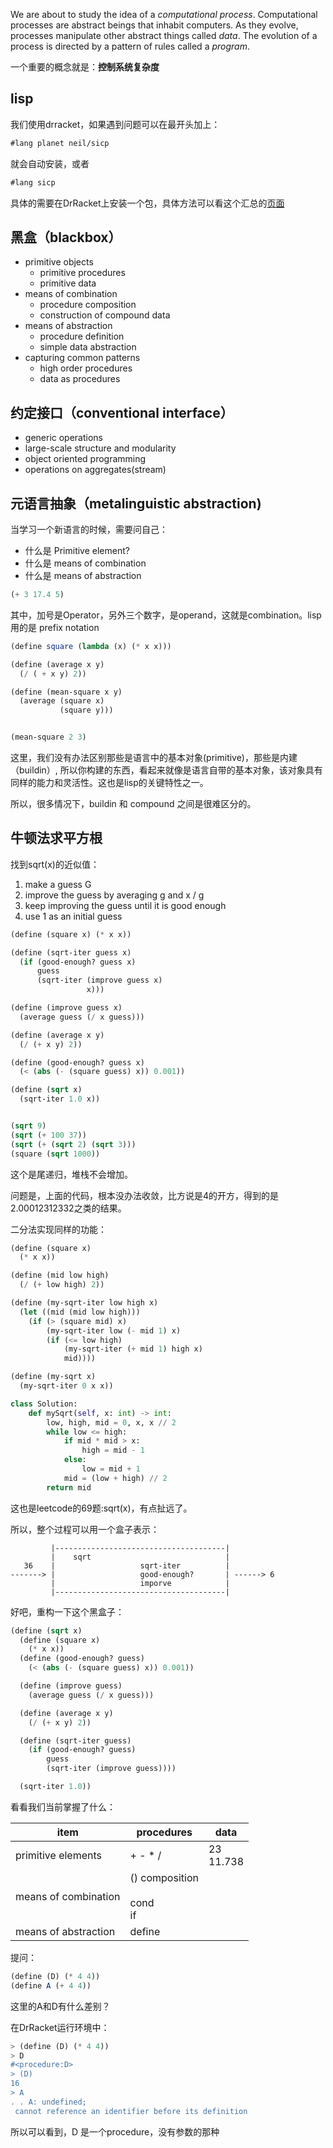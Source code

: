 We are about to study the idea of a _computational process_. Computational processes are abstract beings that inhabit computers. As they evolve, processes manipulate other abstract things called _data_. The evolution of a process is directed by a pattern of rules called a _program_.

一个重要的概念就是：**控制系统复杂度**

## lisp

我们使用drracket，如果遇到问题可以在最开头加上：

```scheme
#lang planet neil/sicp
```

就会自动安装，或者

```scheme
#lang sicp
```

具体的需要在DrRacket上安装一个包，具体方法可以看这个汇总的[页面](https://github.com/DeathKing/Learning-SICP?tab=readme-ov-file)

## 黑盒（blackbox）

- primitive objects
  - primitive procedures
  - primitive data
- means of combination
  - procedure composition
  - construction of compound data
- means of abstraction
  - procedure definition
  - simple data abstraction
- capturing common patterns
  - high order procedures
  - data as procedures

## 约定接口（conventional interface）

- generic operations
- large-scale structure and modularity
- object oriented programming
- operations on aggregates(stream)

## 元语言抽象（metalinguistic abstraction)

当学习一个新语言的时候，需要问自己：

- 什么是 Primitive element?
- 什么是 means of combination
- 什么是 means of abstraction 

```scheme
(+ 3 17.4 5) 
```

其中，加号是Operator，另外三个数字，是operand，这就是combination。lisp用的是 prefix notation

```scheme
(define square (lambda (x) (* x x)))

(define (average x y)
  (/ ( + x y) 2))

(define (mean-square x y)
  (average (square x)
           (square y)))


(mean-square 2 3)
```

这里，我们没有办法区别那些是语言中的基本对象(primitive)，那些是内建（buildin）, 所以你构建的东西，看起来就像是语言自带的基本对象，该对象具有同样的能力和灵活性。这也是lisp的关键特性之一。

所以，很多情况下，buildin 和 compound 之间是很难区分的。 

## 牛顿法求平方根

找到sqrt(x)的近似值：

1. make a guess G
2. improve the guess by averaging g and x / g
3. keep improving the guess until it is good enough
4. use 1 as an initial guess

```scheme
(define (square x) (* x x))

(define (sqrt-iter guess x)
  (if (good-enough? guess x)
      guess
      (sqrt-iter (improve guess x)
                 x)))

(define (improve guess x)
  (average guess (/ x guess)))

(define (average x y)
  (/ (+ x y) 2))

(define (good-enough? guess x)
  (< (abs (- (square guess) x)) 0.001))

(define (sqrt x)
  (sqrt-iter 1.0 x))


(sqrt 9)
(sqrt (+ 100 37))
(sqrt (+ (sqrt 2) (sqrt 3)))
(square (sqrt 1000))
```

这个是尾递归，堆栈不会增加。

问题是，上面的代码，根本没办法收敛，比方说是4的开方，得到的是2.00012312332之类的结果。

二分法实现同样的功能：

```scheme
(define (square x)
  (* x x))

(define (mid low high)
  (/ (+ low high) 2))

(define (my-sqrt-iter low high x)
  (let ((mid (mid low high)))
    (if (> (square mid) x)
        (my-sqrt-iter low (- mid 1) x)
        (if (<= low high)
            (my-sqrt-iter (+ mid 1) high x)
            mid))))

(define (my-sqrt x)
  (my-sqrt-iter 0 x x))
```

```python
class Solution:
    def mySqrt(self, x: int) -> int:
        low, high, mid = 0, x, x // 2
        while low <= high:
            if mid * mid > x:
                high = mid - 1
            else:
                low = mid + 1
            mid = (low + high) // 2
        return mid
```

这也是leetcode的69题:sqrt(x)，有点扯远了。

所以，整个过程可以用一个盒子表示：

```text
         |--------------------------------------|
         |    sqrt                              |
   36    |                   sqrt-iter          |
-------> |                   good-enough?       | ------> 6
         |                   imporve            |
         |--------------------------------------|
```

好吧，重构一下这个黑盒子：

```scheme
(define (sqrt x)
  (define (square x)
    (* x x))
  (define (good-enough? guess)
    (< (abs (- (square guess) x)) 0.001))

  (define (improve guess)
    (average guess (/ x guess)))

  (define (average x y)
    (/ (+ x y) 2))

  (define (sqrt-iter guess)
    (if (good-enough? guess)
        guess
        (sqrt-iter (improve guess))))

  (sqrt-iter 1.0))
```

看看我们当前掌握了什么：

| item                 | procedures                       | data          |
| -------------------- | -------------------------------- | ------------- |
| primitive elements   | + - * /                          | 23 <br>11.738 |
| means of combination | () composition<br><br>cond<br>if |               |
| means of abstraction | define                           |               |

提问：

```scheme
(define (D) (* 4 4))
(define A (+ 4 4))
```

这里的A和D有什么差别？

在DrRacket运行环境中：

```scheme
> (define (D) (* 4 4))
> D
#<procedure:D>
> (D)
16
> A
. . A: undefined;
 cannot reference an identifier before its definition
```

所以可以看到，D 是一个procedure，没有参数的那种
